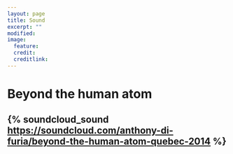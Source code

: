 ```yaml
---
layout: page
title: Sound
excerpt: ""
modified: 
image:
  feature: 
  credit: 
  creditlink: 
---
```


# Beyond the human atom
{% soundcloud_sound https://soundcloud.com/anthony-di-furia/beyond-the-human-atom-quebec-2014 %}
---
